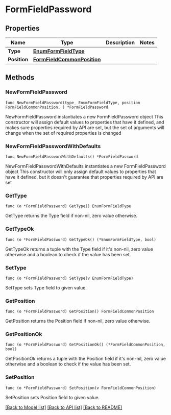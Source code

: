 # FormFieldPassword

## Properties

Name | Type | Description | Notes
------------ | ------------- | ------------- | -------------
**Type** | [**EnumFormFieldType**](EnumFormFieldType.md) |  | 
**Position** | [**FormFieldCommonPosition**](FormFieldCommonPosition.md) |  | 

## Methods

### NewFormFieldPassword

`func NewFormFieldPassword(type_ EnumFormFieldType, position FormFieldCommonPosition, ) *FormFieldPassword`

NewFormFieldPassword instantiates a new FormFieldPassword object
This constructor will assign default values to properties that have it defined,
and makes sure properties required by API are set, but the set of arguments
will change when the set of required properties is changed

### NewFormFieldPasswordWithDefaults

`func NewFormFieldPasswordWithDefaults() *FormFieldPassword`

NewFormFieldPasswordWithDefaults instantiates a new FormFieldPassword object
This constructor will only assign default values to properties that have it defined,
but it doesn't guarantee that properties required by API are set

### GetType

`func (o *FormFieldPassword) GetType() EnumFormFieldType`

GetType returns the Type field if non-nil, zero value otherwise.

### GetTypeOk

`func (o *FormFieldPassword) GetTypeOk() (*EnumFormFieldType, bool)`

GetTypeOk returns a tuple with the Type field if it's non-nil, zero value otherwise
and a boolean to check if the value has been set.

### SetType

`func (o *FormFieldPassword) SetType(v EnumFormFieldType)`

SetType sets Type field to given value.


### GetPosition

`func (o *FormFieldPassword) GetPosition() FormFieldCommonPosition`

GetPosition returns the Position field if non-nil, zero value otherwise.

### GetPositionOk

`func (o *FormFieldPassword) GetPositionOk() (*FormFieldCommonPosition, bool)`

GetPositionOk returns a tuple with the Position field if it's non-nil, zero value otherwise
and a boolean to check if the value has been set.

### SetPosition

`func (o *FormFieldPassword) SetPosition(v FormFieldCommonPosition)`

SetPosition sets Position field to given value.



[[Back to Model list]](../README.md#documentation-for-models) [[Back to API list]](../README.md#documentation-for-api-endpoints) [[Back to README]](../README.md)


